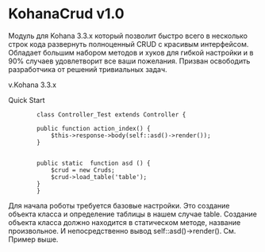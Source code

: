 # KohanaCrud v1.0

Модуль для Kohana 3.3.x который позволит быстро всего в несколько строк кода развернуть полноценный CRUD c красивым интерфейсом.
Обладает большим набором методов и хуков для гибкой настройки и в 90% случаев удовлетворит все ваши пожелания. 
Призван освободить разработчика от решений тривиальных задач.

v.Kohana 3.3.x

Quick Start

            class Controller_Test extends Controller {

            public function action_index() {
                $this->response->body(self::asd()->render());
            }


            public static  function asd () {
                $crud = new Cruds;
                $crud->load_table('table');
            }
            }

Для начала роботы требуется базовые настройки. Это создание объекта класса и определение таблицы в нашем случае table. Создание объекта класса должно находится в статическом методе, название произвольное. И непосредственно вывод self::asd()->render(). См. Пример выше.
